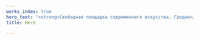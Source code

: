 ```yaml
---
works_index: true
hero_text: "<strong>Свободная площадка современного искусства, Гродно</strong>"
title: Hero

---
```

<Hero :text="$page.frontmatter.hero_text" />
<ClientOnly>
  <WorksList />
</ClientOnly>
<ProjectList />
<!-- <ClientOnly>
  <TestComp />
</ClientOnly> -->